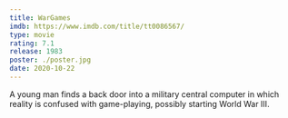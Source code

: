 ```yaml
---
title: WarGames
imdb: https://www.imdb.com/title/tt0086567/
type: movie
rating: 7.1
release: 1983
poster: ./poster.jpg
date: 2020-10-22
---
```

A young man finds a back door into a military central computer in which reality is confused with game-playing, possibly starting World War III.